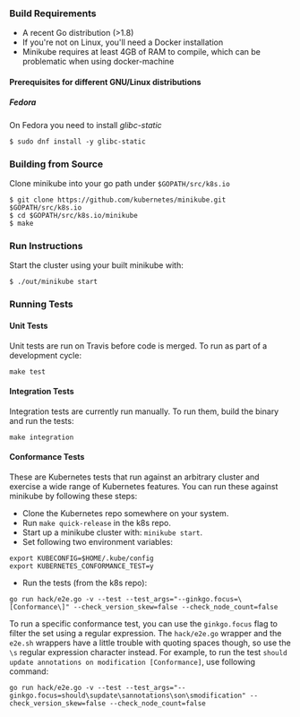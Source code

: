 ### Build Requirements

- A recent Go distribution (>1.8)
- If you're not on Linux, you'll need a Docker installation
- Minikube requires at least 4GB of RAM to compile, which can be problematic when using docker-machine

#### Prerequisites for different GNU/Linux distributions

##### Fedora

On Fedora you need to install _glibc-static_

```shell
$ sudo dnf install -y glibc-static
```

### Building from Source

Clone minikube into your go path under `$GOPATH/src/k8s.io`

```
$ git clone https://github.com/kubernetes/minikube.git $GOPATH/src/k8s.io
$ cd $GOPATH/src/k8s.io/minikube
$ make
```

### Run Instructions

Start the cluster using your built minikube with:

```shell
$ ./out/minikube start
```

### Running Tests

#### Unit Tests

Unit tests are run on Travis before code is merged. To run as part of a development cycle:

```shell
make test
```

#### Integration Tests

Integration tests are currently run manually.
To run them, build the binary and run the tests:

```shell
make integration
```

#### Conformance Tests

These are Kubernetes tests that run against an arbitrary cluster and exercise a wide range of Kubernetes features.
You can run these against minikube by following these steps:

- Clone the Kubernetes repo somewhere on your system.
- Run `make quick-release` in the k8s repo.
- Start up a minikube cluster with: `minikube start`.
- Set following two environment variables:

```shell
export KUBECONFIG=$HOME/.kube/config
export KUBERNETES_CONFORMANCE_TEST=y
```

- Run the tests (from the k8s repo):

```shell
go run hack/e2e.go -v --test --test_args="--ginkgo.focus=\[Conformance\]" --check_version_skew=false --check_node_count=false
```

To run a specific conformance test, you can use the `ginkgo.focus` flag to filter the set using a regular expression.
The `hack/e2e.go` wrapper and the `e2e.sh` wrappers have a little trouble with quoting spaces though, so use the `\s` regular expression character instead.
For example, to run the test `should update annotations on modification [Conformance]`, use following command:

```shell
go run hack/e2e.go -v --test --test_args="--ginkgo.focus=should\supdate\sannotations\son\smodification" --check_version_skew=false --check_node_count=false
```
